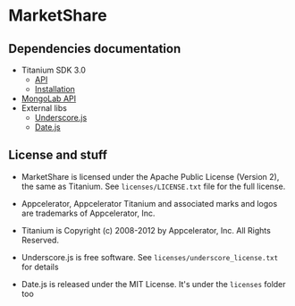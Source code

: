# MarketShare

## Dependencies documentation
* Titanium SDK 3.0
    * [API][ti3]
    * [Installation][TI-CI-Install]
* [MongoLab API][mongo]
* External libs
    * [Underscore.js][underscore]
    * [Date.js][date]

## License and stuff

* MarketShare is licensed under the Apache Public License (Version 2), the same as Titanium. See `licenses/LICENSE.txt` file for the full license.

* Appcelerator, Appcelerator Titanium and associated marks and logos are 
trademarks of Appcelerator, Inc.

* Titanium is Copyright (c) 2008-2012 by Appcelerator, Inc. All Rights Reserved.

* Underscore.js is free software. See `licenses/underscore_license.txt` for details

* Date.js is released under the MIT License. It's under the `licenses` folder too

[ti3]:http://docs.appcelerator.com/titanium/3.0/#!/api/
[TI-CI-Install]:https://wiki.appcelerator.org/display/guides/Installing+Titanium+SDK+Continuous+Builds
[mongo]:http://support.mongolab.com/entries/20433053-rest-api-for-mongodb
[underscore]:http://underscorejs.org
[date]:http://code.google.com/p/datejs/wiki/APIDocumentation